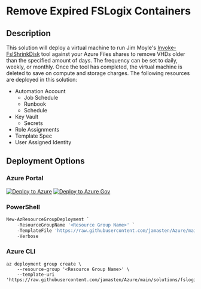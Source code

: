 # Remove Expired FSLogix Containers

## Description

This solution will deploy a virtual machine to run Jim Moyle's [Invoke-FslShrinkDisk](https://github.com/FSLogix/Invoke-FslShrinkDisk/blob/master/Invoke-FslShrinkDisk.ps1) tool against your Azure Files shares to remove VHDs older than the specified amount of days. The frequency can be set to daily, weekly, or monthly. Once the tool has completed, the virtual machine is deleted to save on compute and storage charges. The following resources are deployed in this solution:

* Automation Account
  * Job Schedule
  * Runbook
  * Schedule
* Key Vault
  * Secrets
* Role Assignments
* Template Spec
* User Assigned Identity

## Deployment Options

### Azure Portal

[![Deploy to Azure](https://aka.ms/deploytoazurebutton)](https://portal.azure.com/#create/Microsoft.Template/uri/https%3A%2F%2Fraw.githubusercontent.com%2Fjamasten%2FAzure%2Fmain%2Fsolutions%2FfslogixDiskShrinkAutomation%2Fsolution.json)
[![Deploy to Azure Gov](https://aka.ms/deploytoazuregovbutton)](https://portal.azure.us/#create/Microsoft.Template/uri/https%3A%2F%2Fraw.githubusercontent.com%2Fjamasten%2FAzure%2Fmain%2Fsolutions%2FfslogixDiskShrinkAutomation%2Fsolution.json)

### PowerShell

````powershell
New-AzResourceGroupDeployment `
    -ResourceGroupName '<Resource Group Name>' `
    -TemplateFile 'https://raw.githubusercontent.com/jamasten/Azure/main/solutions/fslogixDiskShrinkAutomation/solution.json' `
    -Verbose
````

### Azure CLI

````cli
az deployment group create \
    --resource-group '<Resource Group Name>' \
    --template-uri 'https://raw.githubusercontent.com/jamasten/Azure/main/solutions/fslogixDiskShrinkAutomation/solution.json'
````

